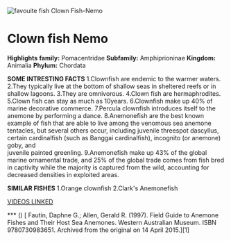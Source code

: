 ![favouite fish Clown Fish-Nemo](https://www.bing.com/images/search?view=detailV2&ccid=NTxSU72K&id=05F05DBD66E22015B24FBDAF40E965F3DAAF9CD4&thid=OIP.NTxSU72K3zWMzl2Y4xUOUgHaF6&mediaurl=https%3a%2f%2fthecollegiatelive.com%2fwp-content%2fuploads%2f2018%2f02%2f59.png&cdnurl=https%3a%2f%2fth.bing.com%2fth%2fid%2fR.353c5253bd8adf358cce5d98e3150e52%3frik%3d1Jyv2vNl6UCvvQ%26pid%3dImgRaw%26r%3d0&exph=579&expw=726&q=nemo+fish+picture+link&simid=608044039639615305&FORM=IRPRST&ck=504D7700B760742C62FD3320343B6D19&selectedIndex=0)

# Clown fish  Nemo

**Highlights**
 **family:**      Pomacentridae
 **Subfamily:**   Amphiprioninae
 **Kingdom:**    Animalia
 **Phylum:**      Chordata
 
 **SOME INTRESTING FACTS**
 1.Clownfish are endemic to the warmer waters.
 2.They typically live at the bottom of shallow seas in sheltered reefs or in shallow lagoons.
 3.They are omnivorous.
 4.Clown fish are hermaphrodites.
 5.Clown fish can stay as much as 10years.
 6.Clownfish make up 40% of marine decorative commerce.
 7.Percula clownfish introduces itself to the anemone by performing a dance.
 8.Anemonefish are the best known example of fish that are able to live among the venomous
   sea anemone tentacles, but several others occur, including juvenile threespot dascyllus, 
   certain cardinalfish (such as Banggai cardinalfish), incognito (or anemone) goby, and  
   juvenile painted greenling.
 9.Anemonefish make up 43% of the global marine ornamental trade, and 25% of the global trade comes
 from fish bred in captivity while the majority is captured from the wild, accounting for decreased densities in exploited areas.  
 
 **SIMILAR FISHES**
 1.Orange clownfish
 2.Clark's Anemonefish
 
[VIDEOS LINKED](https://youtu.be/mlEZikvP9xg)



***  ()
[ Fautin, Daphne G.; Allen, Gerald R. (1997). Field Guide to Anemone Fishes and Their Host Sea Anemones. Western Australian Museum. ISBN 9780730983651. Archived from the original on 14 April 2015.][1]
 